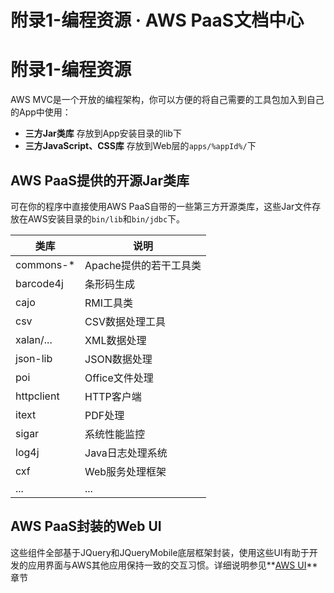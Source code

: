 # 附录1-编程资源 · AWS PaaS文档中心

# 附录1-编程资源

AWS MVC是一个开放的编程架构，你可以方便的将自己需要的工具包加入到自己的App中使用：

  * **三方Jar类库** 存放到App安装目录的lib下
  * **三方JavaScript、CSS库** 存放到Web层的`apps/%appId%/`下

## AWS PaaS提供的开源Jar类库

可在你的程序中直接使用AWS PaaS自带的一些第三方开源类库，这些Jar文件存放在AWS安装目录的`bin/lib`和`bin/jdbc`下。

类库 | 说明  
---|---  
commons-* | Apache提供的若干工具类  
barcode4j | 条形码生成  
cajo | RMI工具类  
csv | CSV数据处理工具  
xalan/... | XML数据处理  
json-lib | JSON数据处理  
poi | Office文件处理  
httpclient | HTTP客户端  
itext | PDF处理  
sigar | 系统性能监控  
log4j | Java日志处理系统  
cxf | Web服务处理框架  
... | ...  
  
## AWS PaaS封装的Web UI

这些组件全部基于JQuery和JQueryMobile底层框架封装，使用这些UI有助于开发的应用界面与AWS其他应用保持一致的交互习惯。详细说明参见**[AWS UI](<aws_ui.html>)** 章节